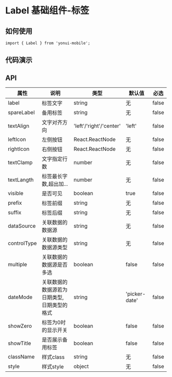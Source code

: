 # Label 基础组件-标签
## 如何使用

```
import { Label } from 'yonui-mobile';

```

## 代码演示


## API

属性 | 说明 | 类型 | 默认值 | 必选
----|-----|------|------|------
label | 标签文字 | string | 无 |false
spareLabel | 备用标签 | string | 无 | false
textAlign | 文字对齐方向 | 'left'/'right'/'center' | 'left' | false
leftIcon | 左侧按钮 | React.ReactNode | 无 | false
rightIcon | 右侧按钮 | React.ReactNode | 无 | false
textClamp | 文字指定行数 | number | 无 | false
textLangth | 标签最长字数,超出加... | number | 无 | false
visible | 是否可见 | boolean | true | false
prefix | 标签前缀 | string | 无 | false
suffix | 标签后缀 | string | 无 | false
dataSource | 关联数据的数据源 | string | 无 | false
controlType | 关联数据的数据源类型 | string | 无 | false
multiple | 关联数据的数据源是否多选 | boolean | false | false
dateMode | 关联数据的数据源若为日期类型,日期类型的格式 | string | 'picker-date' | false
showZero | 标签为0时的显示开关 | boolean | false | false
showTitle | 是否展示备用标签 | boolean | false | false
className | 样式class | string | 无 | false
style | 样式style | object | 无 | false
